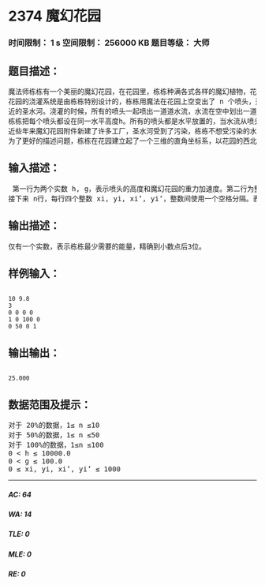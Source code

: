 # 2374 魔幻花园    
### 时间限制： 1 s     空间限制： 256000 KB     题目等级： 大师  
## 题目描述：  

<pre>
魔法师栋栋有一个美丽的魔幻花园，在花园里，栋栋种满各式各样的魔幻植物，花园里一年四季都开满着姹紫嫣红的鲜花。栋栋的朋友们都特别喜欢来花园里玩。   
花园的浇灌系统是由栋栋特别设计的，栋栋用魔法在花园上空变出了 n 个喷头，这些喷头都连接着附  
近的圣水河。浇灌的时候，所有的喷头一起喷出一道道水流，水流在空中划出一道道美丽的弧线，最终正好浇灌到n棵最缺水的魔幻植物上。   
栋栋把每个喷头都设在同一水平高度h。所有的喷头都是水平放置的，当水流从喷头喷出时，只有水平的速度(每个喷头的水平速度不一定相同)。 魔幻花园里没有风，空气阻力可以忽略。所以在重力的影响下(魔幻花园的重力加速度为 g)，水流的轨迹是一条完美的抛物线。空间上的任意点都最多被三个喷头喷到，两条水流相交不会影响各自的轨迹。   
近些年来魔幻花园附件新建了许多工厂，圣水河受到了污染，栋栋不想受污染的水影响到他的花园，所以他要使用魔法先净化一下浇灌的水。栋栋的魔法只能净化从喷头喷出来的水，他可以施魔法在空中的一个水平面形成一个凸多边形的滤水层，所有通过滤水层的水都会被净化，施这个魔法需要的能量和滤水层的面积成正比，每平方米滤水层需要 1单位的魔法能量。栋栋想净化所有的水，他最少需要多少能量呢？   
为了更好的描述问题，栋栋在花园建立起了一个三维的直角坐标系，以花园的西北角为坐标轴的原点，从原点向东是 x轴的正方向，向南是y轴的正方向，向上是 z 轴的正方向。这样第 i 个喷头的位置可以用(xi,yi,h)来表示，而第 j 棵魔幻植物的位置可以用(xj’,yj’,0)来表示。
</pre>
  
  
## 输入描述：  

<pre>
 第一行为两个实数 h, g，表示喷头的高度和魔幻花园的重力加速度。第二行为整数 n，表示有多少个喷头。   
接下来 n行，每行四个整数 xi, yi, xi’, yi’，整数间使用一个空格分隔。表示第i 个喷头的坐标是(xi, yi, h)，它喷出的水正好浇灌到了(xi’, yi’, 0)位置的魔幻植物上。
</pre>
  
  
## 输出描述：  

<pre>
仅有一个实数，表示栋栋最少需要的能量，精确到小数点后3位。
</pre>
  
  
## 样例输入：  

<pre><code>
10 9.8   
3   
0 0 0 0   
1 0 100 0   
0 50 0 1
</code></pre>
  
  
## 输出输出：  

<pre><code>
25.000
</code></pre>
  
  
## 数据范围及提示：  

<pre>
对于 20%的数据，1≤ n ≤10   
对于 50%的数据，1≤ n ≤50   
对于 100%的数据，1≤n ≤100   
0 < h ≤ 10000.0   
0 < g ≤ 100.0   
0 ≤ xi, yi, xi’, yi’ ≤ 1000
</pre>
  
  
***  

##### AC: 64  
##### WA: 14  
##### TLE: 0  
##### MLE: 0  
##### RE: 0  
